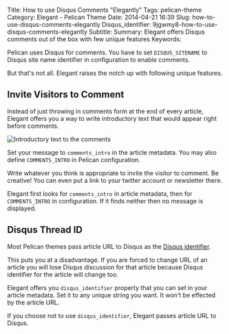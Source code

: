 Title: How to use Disqus Comments "Elegantly"
Tags: pelican-theme 
Category: Elegant - Pelican Theme
Date: 2014-04-21 16:39
Slug: how-to-use-disqus-comments-elegantly
Disqus_identifier: 9jgwmy8-how-to-use-disqus-comments-elegantly
Subtitle: 
Summary: Elegant offers Disqus comments out of the box with few unique features
Keywords: 

Pelican uses Disqus for comments. You have to set `DISQUS_SITENAME` to Disqus
site name identifier in configuration to enable comments.

But that's not all. Elegant raises the notch up with following unique features.

## Invite Visitors to Comment

Instead of just throwing in comments form at the end of every article, Elegant
offers you a way to write introductory text that would appear right before comments.

![Introductory text to the comments](|filename|/images/elegant-theme_comments-introduction.png)

Set your message to `comments_intro` in the article metadata. You may also
define `COMMENTS_INTRO` in Pelican configuration.  

Write whatever you think is appropriate to invite the visitor to comment. Be
creative! You can even put a link to your twitter account or newsletter there.

Elegant first looks for `comments_intro` in article metadata, then for
`COMMENTS_INTRO` in configuration. If it finds neither then no message is
displayed.

## Disqus Thread ID

Most Pelican themes pass article URL to Disqus as the [Disqus
identifier](http://help.disqus.com/customer/portal/articles/472098-javascript-configuration-variables#disqus_identifier).

This puts you at a disadvantage. If you are forced to change URL of an article
you will lose Disqus discussion for that article because Disqus identifier for
the article will change too.

Elegant offers you `disqus_identifier` property that you can set in your
article metadata. Set it to any unique string you want. It won't be effected by
the article URL.

If you choose not to use `disqus_identifier`, Elegant passes article URL to
Disqus.

